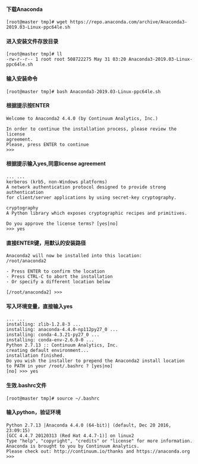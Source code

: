 #### 下载Anaconda

    [root@master tmp]# wget https://repo.anaconda.com/archive/Anaconda3-2019.03-Linux-ppc64le.sh
    

#### 进入安装文件存放目录

    [root@master tmp]# ll
    -rw-r--r-- 1 root root 508722275 May 31 03:20 Anaconda3-2019.03-Linux-ppc64le.sh
    

#### 输入安装命令

    [root@master tmp]# bash Anaconda3-2019.03-Linux-ppc64le.sh
    

#### 根据提示按ENTER

    Welcome to Anaconda2 4.4.0 (by Continuum Analytics, Inc.)
    
    In order to continue the installation process, please review the license
    agreement.
    Please, press ENTER to continue
    >>>
    

#### 根据提示输入yes,同意license agreement

    ... ...
    kerberos (krb5, non-Windows platforms)
    A network authentication protocol designed to provide strong authentication
    for client/server applications by using secret-key cryptography.
    
    cryptography
    A Python library which exposes cryptographic recipes and primitives.
    
    Do you approve the license terms? [yes|no]
    >>> yes
    

#### 直接ENTER键，用默认的安装路径

    Anaconda2 will now be installed into this location:
    /root/anaconda2
    
    - Press ENTER to confirm the location
    - Press CTRL-C to abort the installation
    - Or specify a different location below
    
    [/root/anaconda2] >>>
    

#### 写入环境变量，直接输入yes

    ... ...
    installing: zlib-1.2.8-3 ...
    installing: anaconda-4.4.0-np112py27_0 ...
    installing: conda-4.3.21-py27_0 ...
    installing: conda-env-2.6.0-0 ...
    Python 2.7.13 :: Continuum Analytics, Inc.
    creating default environment...
    installation finished.
    Do you wish the installer to prepend the Anaconda2 install location
    to PATH in your /root/.bashrc ? [yes|no]
    [no] >>> yes
    

#### 生效.bashrc文件

    [root@master tmp]# source ~/.bashrc
    

#### 输入python，验证环境

    Python 2.7.13 |Anaconda 4.4.0 (64-bit)| (default, Dec 20 2016, 23:09:15) 
    [GCC 4.4.7 20120313 (Red Hat 4.4.7-1)] on linux2
    Type "help", "copyright", "credits" or "license" for more information.
    Anaconda is brought to you by Continuum Analytics.
    Please check out: http://continuum.io/thanks and https://anaconda.org
    >>> 
